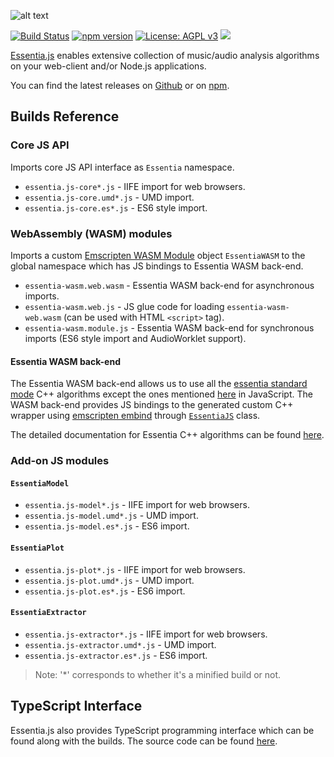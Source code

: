 
![alt text](https://user-images.githubusercontent.com/14850001/66190489-67098d80-e68c-11e9-9a7c-35b82f6635e1.png)

[![Build Status](https://travis-ci.org/MTG/essentia.js.svg?branch=master)](https://travis-ci.org/MTG/essentia.js)
[![npm version](https://badge.fury.io/js/essentia.js.svg)](https://badge.fury.io/js/essentia.js)
[![License: AGPL v3](https://img.shields.io/badge/License-AGPL%20v3-blue.svg)](https://www.gnu.org/licenses/agpl-3.0)
[![](https://data.jsdelivr.com/v1/package/npm/essentia.js/badge)](https://www.jsdelivr.com/package/npm/essentia.js)

[Essentia.js](https://essentia.upf.edu/essentiajs) enables extensive collection of music/audio analysis algorithms on your web-client and/or Node.js applications. 

You can find the latest releases on [Github](https://github.com/MTG/essentia.js/releases) or on [npm](https://www.npmjs.com/package/essentia.js).


## Builds Reference

### Core JS API

Imports core JS API interface as `Essentia` namespace.

- `essentia.js-core*.js` - IIFE import for web browsers.
- `essentia.js-core.umd*.js` - UMD import.
- `essentia.js-core.es*.js` - ES6 style import.

### WebAssembly (WASM) modules 

Imports a custom [Emscripten WASM Module](https://emscripten.org/docs/api_reference/module.html) object `EssentiaWASM` to the global namespace which has JS bindings to Essentia WASM back-end.

- `essentia-wasm.web.wasm` - Essentia WASM back-end for asynchronous imports. 
- `essentia-wasm.web.js` - JS glue code for loading `essentia-wasm-web.wasm` (can be used with HTML `<script>` tag).
- `essentia-wasm.module.js` -  Essentia WASM back-end for synchronous imports (ES6 style import and AudioWorklet support).

#### Essentia WASM back-end

The Essentia WASM back-end allows us to use all the [essentia standard mode](https://essentia.upf.edu/documentation.html) C++ algorithms except the ones mentioned [here](https://github.com/MTG/essentia.js/blob/master/src/python/excluded_algos.md) in JavaScript. The WASM back-end provides JS bindings to the generated custom C++ wrapper using [emscripten embind](https://emscripten.org/docs/porting/connecting_cpp_and_javascript/embind.html) through [`EssentiaJS`](https://github.com/MTG/essentia.js/blob/a0985aacac01296b86ba00a21f60ca017e7b38c0/src/cpp/bindings_essentiajs.cpp#L29) class.

The detailed documentation for Essentia C++ algorithms can be found [here](https://essentia.upf.edu/algorithms_reference.html).
  
  
### Add-on JS modules

#### `EssentiaModel`

- `essentia.js-model*.js` - IIFE import for  web browsers.
- `essentia.js-model.umd*.js` - UMD import.
- `essentia.js-model.es*.js` - ES6 import.

#### `EssentiaPlot`
- `essentia.js-plot*.js` - IIFE import for  web browsers.
- `essentia.js-plot.umd*.js` - UMD import.
- `essentia.js-plot.es*.js` - ES6 import.

#### `EssentiaExtractor`

- `essentia.js-extractor*.js` - IIFE import for web browsers.
- `essentia.js-extractor.umd*.js` - UMD import.
- `essentia.js-extractor.es*.js` - ES6 import.

> Note: '*' corresponds to whether it's a minified build or not.


## TypeScript Interface

Essentia.js also provides TypeScript programming interface which can be found along with the builds. The source code can be found [here](https://github.com/MTG/essentia.js/tree/master/src/typescript).
